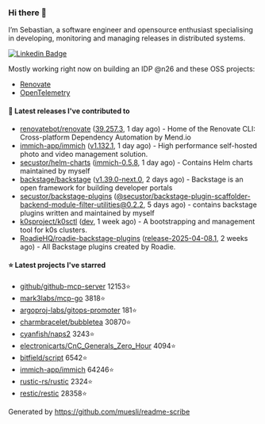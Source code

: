 ### Hi there 👋

I’m Sebastian, a software engineer and opensource enthusiast specialising in developing, monitoring and managing releases in distributed systems.    

[![Linkedin Badge](https://img.shields.io/badge/-LinkedIn-blue?style=flat&logo=Linkedin&logoColor=white&link=https://www.linkedin.com/in/sebastian-poxhofer/)](https://www.linkedin.com/in/sebastian-poxhofer/)

Mostly working right now on building an IDP @n26 and these OSS projects:
- [Renovate](https://github.com/renovatebot/renovate)
- [OpenTelemetry](https://github.com/open-telemetry)



#### 🚀 Latest releases I've contributed to

- [renovatebot/renovate](https://github.com/renovatebot/renovate) ([39.257.3](https://github.com/renovatebot/renovate/releases/tag/39.257.3), 1 day ago) - Home of the Renovate CLI: Cross-platform Dependency Automation by Mend.io
- [immich-app/immich](https://github.com/immich-app/immich) ([v1.132.1](https://github.com/immich-app/immich/releases/tag/v1.132.1), 1 day ago) - High performance self-hosted photo and video management solution.
- [secustor/helm-charts](https://github.com/secustor/helm-charts) ([immich-0.5.8](https://github.com/secustor/helm-charts/releases/tag/immich-0.5.8), 1 day ago) - Contains Helm charts maintained by myself
- [backstage/backstage](https://github.com/backstage/backstage) ([v1.39.0-next.0](https://github.com/backstage/backstage/releases/tag/v1.39.0-next.0), 2 days ago) - Backstage is an open framework for building developer portals
- [secustor/backstage-plugins](https://github.com/secustor/backstage-plugins) ([@secustor/backstage-plugin-scaffolder-backend-module-filter-utilities@0.2.2](https://github.com/secustor/backstage-plugins/releases/tag/%40secustor/backstage-plugin-scaffolder-backend-module-filter-utilities%400.2.2), 5 days ago) - contains backstage plugins written and maintained by myself
- [k0sproject/k0sctl](https://github.com/k0sproject/k0sctl) ([dev](https://github.com/k0sproject/k0sctl/releases/tag/dev), 1 week ago) - A bootstrapping and management tool for k0s clusters.
- [RoadieHQ/roadie-backstage-plugins](https://github.com/RoadieHQ/roadie-backstage-plugins) ([release-2025-04-08.1](https://github.com/RoadieHQ/roadie-backstage-plugins/releases/tag/release-2025-04-08.1), 2 weeks ago) - All Backstage plugins created by Roadie.

#### ⭐ Latest projects I've starred

- [github/github-mcp-server](https://github.com/github/github-mcp-server) 12153⭐
- [mark3labs/mcp-go](https://github.com/mark3labs/mcp-go) 3818⭐
- [argoproj-labs/gitops-promoter](https://github.com/argoproj-labs/gitops-promoter) 181⭐
- [charmbracelet/bubbletea](https://github.com/charmbracelet/bubbletea) 30870⭐
- [cyanfish/naps2](https://github.com/cyanfish/naps2) 3243⭐
- [electronicarts/CnC_Generals_Zero_Hour](https://github.com/electronicarts/CnC_Generals_Zero_Hour) 4094⭐
- [bitfield/script](https://github.com/bitfield/script) 6542⭐
- [immich-app/immich](https://github.com/immich-app/immich) 64246⭐
- [rustic-rs/rustic](https://github.com/rustic-rs/rustic) 2324⭐
- [restic/restic](https://github.com/restic/restic) 28358⭐



Generated by https://github.com/muesli/readme-scribe
